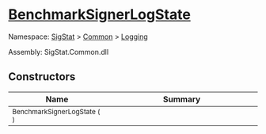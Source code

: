 # [BenchmarkSignerLogState](./BenchmarkSignerLogState.md)

Namespace: [SigStat]() > [Common](./../README.md) > [Logging](./README.md)

Assembly: SigStat.Common.dll


## Constructors

| Name<a href="#"><img width=150></a> | Summary<a href="#"><img width=475></a> | 
| --- | --- | 
| <sub>BenchmarkSignerLogState (  )</sub>| <sub></sub>| <br>


